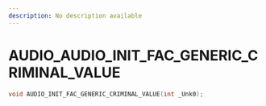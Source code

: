 ```yaml
---
description: No description available 
---
```


# AUDIO\_AUDIO_INIT_FAC_GENERIC_CRIMINAL_VALUE

```cpp
void AUDIO_INIT_FAC_GENERIC_CRIMINAL_VALUE(int _Unk0);
```
